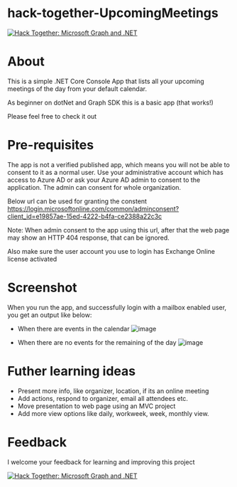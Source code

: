 # hack-together-UpcomingMeetings

[![Hack Together: Microsoft Graph and .NET](https://img.shields.io/badge/Microsoft%20-Hack--Together-orange?style=for-the-badge&logo=microsoft)](https://github.com/microsoft/hack-together)

# About
This is a simple .NET Core Console App that lists all your upcoming meetings of the day from your default calendar. 

As beginner on dotNet and Graph SDK this is a basic app (that works!)

Please feel free to check it out

# Pre-requisites
The app is not a verified published app, which means you will not be able to consent to it as a normal user.
Use your administrative account which has access to Azure AD or ask your Azure AD admin to consent to the application.
The admin can consent for whole organization.  
  
Below url can be used for granting the constent  
https://login.microsoftonline.com/common/adminconsent?client_id=e19857ae-15ed-4222-b4fa-ce2388a22c3c

Note: When admin consent to the app using this url, after that the web page may show an HTTP 404 response, that can be ignored.

Also make sure the user account you use to login has Exchange Online license activated


# Screenshot
When you run the app, and successfully login with a mailbox enabled user, you get an output like below:

- When there are events in the calendar
![image](https://user-images.githubusercontent.com/84803086/224236463-6dcec986-cdea-4055-a2f9-0a2bc115ecd1.png)


- When there are no events for the remaining of the day
![image](https://user-images.githubusercontent.com/84803086/224237449-71b8ea06-5229-4d5d-97c5-3b2f748d52a6.png)

# Futher learning ideas
- Present more info, like organizer, location, if its an online meeting
- Add actions, respond to organizer, email all attendees etc.
- Move presentation to web page using an MVC project
- Add more view options like daily, workweek, week, monthly view.

# Feedback
I welcome your feedback for learning and improving this project

[![Hack Together: Microsoft Graph and .NET](https://img.shields.io/badge/Microsoft%20-Hack--Together-orange?style=for-the-badge&logo=microsoft)](https://github.com/microsoft/hack-together)
